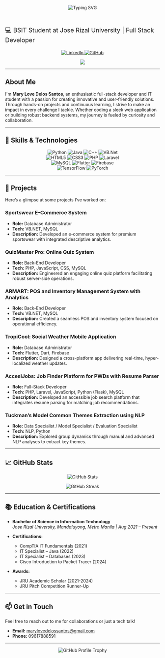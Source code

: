<!-- Header with animated typing effect -->
<p align="center">
  <img src="https://readme-typing-svg.herokuapp.com?color=%2344DDDD&lines=Hello,+I+am+Mary+Love+Delos+Santos;Aspiring+Full-Stack+Developer;IT+Student+at+Jose+Rizal+University" alt="Typing SVG" />
</p>

  <br>
  <p style="font-size: 20px;">
    💻 BSIT Student at Jose Rizal University | Full Stack Developer
  </p>

<!-- Social & Contact Badges -->
<p align="center">
  <a href="https://www.linkedin.com/in/mrylvdlssnts" target="_blank">
    <img alt="LinkedIn" src="https://img.shields.io/badge/LinkedIn-mrylvdlssnts-blue?style=for-the-badge&logo=linkedin">
  </a>
  <a href="https://github.com/Cya-nos" target="_blank">
    <img alt="GitHub" src="https://img.shields.io/badge/GitHub-Cya--nos-black?style=for-the-badge&logo=github">
  </a>
</p>

<div align="center">
  <img src="https://user-images.githubusercontent.com/73097560/115834477-dbab4500-a447-11eb-908a-139a6edaec5c.gif">
</div>

---

## About Me

I'm **Mary Love Delos Santos**, an enthusiastic full-stack developer and IT student with a passion for creating innovative and user-friendly solutions. Through hands-on projects and continuous learning, I strive to make an impact in every challenge I tackle. Whether coding a sleek web application or building robust backend systems, my journey is fueled by curiosity and collaboration.

---

## 🔧 Skills & Technologies

<p align="center">
  <img alt="Python" src="https://img.shields.io/badge/Python-3776AB?style=flat-square&logo=python&logoColor=fff" />
  <img alt="Java" src="https://img.shields.io/badge/Java-007396?style=flat-square&logo=java&logoColor=fff" />
  <img alt="C++" src="https://img.shields.io/badge/C++-00599C?style=flat-square&logo=c%2B%2B&logoColor=fff" />
  <img alt="VB.Net" src="https://img.shields.io/badge/VB.NET-5C2D91?style=flat-square&logo=.net&logoColor=fff" />
  <br />
  <img alt="HTML5" src="https://img.shields.io/badge/HTML5-E34F26?style=flat-square&logo=html5&logoColor=fff" />
  <img alt="CSS3" src="https://img.shields.io/badge/CSS3-1572B6?style=flat-square&logo=css3&logoColor=fff" />
  <img alt="PHP" src="https://img.shields.io/badge/PHP-777BB4?style=flat-square&logo=php&logoColor=fff" />
  <img alt="Laravel" src="https://img.shields.io/badge/Laravel-FF2D20?style=flat-square&logo=laravel&logoColor=fff" />
  <br />
  <img alt="MySQL" src="https://img.shields.io/badge/MySQL-4479A1?style=flat-square&logo=mysql&logoColor=fff" />
  <img alt="Flutter" src="https://img.shields.io/badge/Flutter-02569B?style=flat-square&logo=flutter&logoColor=fff" />
  <img alt="Firebase" src="https://img.shields.io/badge/Firebase-FFCA28?style=flat-square&logo=firebase&logoColor=fff" />
  <br />
  <img alt="TensorFlow" src="https://img.shields.io/badge/TensorFlow-FF6F00?style=flat-square&logo=tensorflow&logoColor=fff" />
  <img alt="PyTorch" src="https://img.shields.io/badge/PyTorch-EE4C2C?style=flat-square&logo=pytorch&logoColor=fff" />
</p>

---

## 🚀 Projects

Here’s a glimpse at some projects I’ve worked on:

### Sportswear E-Commerce System
- **Role:** Database Administrator  
- **Tech:** VB.NET, MySQL  
- **Description:** Developed an e-commerce system for premium sportswear with integrated descriptive analytics.

### QuizMaster Pro: Online Quiz System
- **Role:** Back-End Developer  
- **Tech:** PHP, JavaScript, CSS, MySQL  
- **Description:** Engineered an engaging online quiz platform facilitating robust server-side operations.

### ARMART: POS and Inventory Management System with Analytics
- **Role:** Back-End Developer  
- **Tech:** VB.NET, MySQL  
- **Description:** Created a seamless POS and inventory system focused on operational efficiency.

### TropiCool: Social Weather Mobile Application
- **Role:** Database Administrator  
- **Tech:** Flutter, Dart, Firebase  
- **Description:** Designed a cross-platform app delivering real-time, hyper-localized weather updates.

### AccesiJobs: Job Finder Platform for PWDs with Resume Parser
- **Role:** Full-Stack Developer  
- **Tech:** PHP, Laravel, JavaScript, Python (Flask), MySQL  
- **Description:** Developed an accessible job search platform that integrates resume parsing for matching job recommendations.

### Tuckman’s Model Common Themes Extraction using NLP
- **Role:** Data Specialist / Model Specialist / Evaluation Specialist  
- **Tech:** NLP, Python  
- **Description:** Explored group dynamics through manual and advanced NLP analyses to extract key themes.

---

## 📈 GitHub Stats

<p align="center">
  <img src="https://github-readme-stats.vercel.app/api?username=Cya-nos&show_icons=true&theme=radical" alt="GitHub Stats" />
</p>

<p align="center">
  <img src="https://github-readme-streak-stats.herokuapp.com/?user=Cya-nos&theme=radical" alt="GitHub Streak" />
</p>

---

## 📚 Education & Certifications

- **Bachelor of Science in Information Technology**  
  *Jose Rizal University, Mandaluyong, Metro Manila | Aug 2021 – Present*

- **Certifications:**  
  - CompTIA IT Fundamentals (2021)  
  - IT Specialist – Java (2022)  
  - IT Specialist – Databases (2023)  
  - Cisco Introduction to Packet Tracer (2024)

- **Awards:**  
  - JRU Academic Scholar (2021-2024)  
  - JRU Pitch Competition Runner-Up

---

## 📫 Get in Touch

Feel free to reach out to me for collaborations or just a tech talk!

- **Email:** [marylovedelossantos@gmail.com](mailto:marylovedelossantos@gmail.com)
- **Phone:** 09617888591

---

<p align="center">
  <img src="https://github-profile-trophy.vercel.app/?username=Cya-nos&theme=juicyfresh" alt="GitHub Profile Trophy" />
</p>
